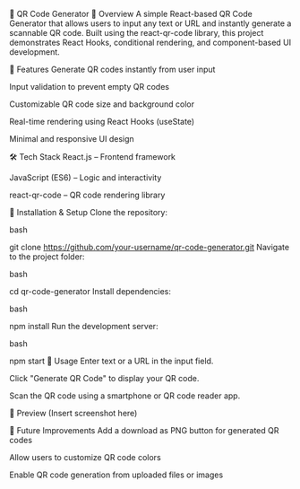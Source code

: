 📱 QR Code Generator
📌 Overview
A simple React-based QR Code Generator that allows users to input any text or URL and instantly generate a scannable QR code.
Built using the react-qr-code library, this project demonstrates React Hooks, conditional rendering, and component-based UI development.

🚀 Features
Generate QR codes instantly from user input

Input validation to prevent empty QR codes

Customizable QR code size and background color

Real-time rendering using React Hooks (useState)

Minimal and responsive UI design

🛠 Tech Stack
React.js – Frontend framework

JavaScript (ES6) – Logic and interactivity

react-qr-code – QR code rendering library

📂 Installation & Setup
Clone the repository:

bash

git clone https://github.com/your-username/qr-code-generator.git
Navigate to the project folder:

bash

cd qr-code-generator
Install dependencies:

bash

npm install
Run the development server:

bash

npm start
📄 Usage
Enter text or a URL in the input field.

Click "Generate QR Code" to display your QR code.

Scan the QR code using a smartphone or QR code reader app.

📸 Preview
(Insert screenshot here)

📌 Future Improvements
Add a download as PNG button for generated QR codes

Allow users to customize QR code colors

Enable QR code generation from uploaded files or images

